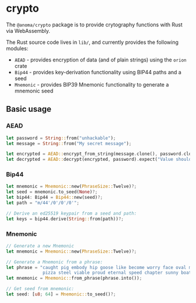 # crypto

The `@anoma/crypto` package is to provide crytography functions with Rust via WebAssembly.

The Rust source code lives in `lib/`, and currently provides the following modules:

- `AEAD` - provides encryption of data (and of plain strings) using the `orion` crate
- `Bip44` - provides key-derivation functionality using BIP44 paths and a seed
- `Mnemonic` - provides BIP39 Mnemonic functionality to generate a mnemonic seed

## Basic usage

### AEAD

```rust
let password = String::from("unhackable");
let message = String::from("My secret message");

let encrypted = AEAD::encrypt_from_string(message.clone(), password.clone());
let decrypted = AEAD::decrypt(encrypted, password).expect("Value should be decrypted");
```

### Bip44

```rust
let mnemonic = Mnemonic::new(PhraseSize::Twelve)?;
let seed = mnemonic.to_seed(None)?;
let bip44: Bip44 = Bip44::new(seed)?;
let path = "m/44'/0'/0'/0'";

// Derive an ed25519 keypair from a seed and path:
let keys = bip44.derive(String::from(path))?;
```

### Mnemonic

```rust
// Generate a new Mnemonic
let mnemonic = Mnemonic::new(PhraseSize::Twelve)?;

// Generate a Mnemonic from a phrase:
let phrase = "caught pig embody hip goose like become worry face oval manual flame \
              pizza steel viable proud eternal speed chapter sunny boat because view bullet";
let mnemonic = Mnemonic::from_phrase(phrase.into());

// Get seed from mnemonic:
let seed: [u8; 64] = Mnemonic::to_seed()?;
```
